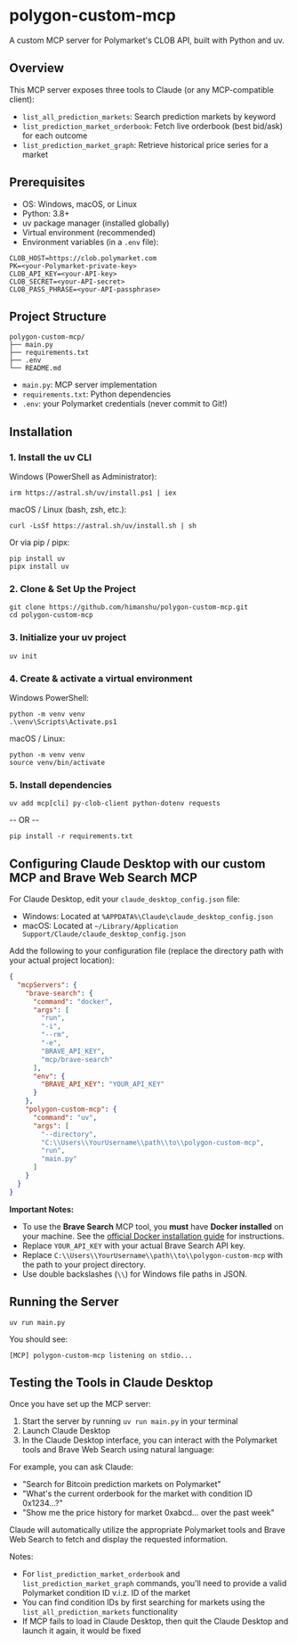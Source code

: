 # polygon-custom-mcp

A custom MCP server for Polymarket's CLOB API, built with Python and uv.

## Overview

This MCP server exposes three tools to Claude (or any MCP-compatible client):

* `list_all_prediction_markets`: Search prediction markets by keyword
* `list_prediction_market_orderbook`: Fetch live orderbook (best bid/ask) for each outcome
* `list_prediction_market_graph`: Retrieve historical price series for a market

## Prerequisites

- OS: Windows, macOS, or Linux
- Python: 3.8+
- uv package manager (installed globally)
- Virtual environment (recommended)
- Environment variables (in a `.env` file):

```
CLOB_HOST=https://clob.polymarket.com
PK=<your-Polymarket-private-key>
CLOB_API_KEY=<your-API-key>
CLOB_SECRET=<your-API-secret>
CLOB_PASS_PHRASE=<your-API-passphrase>
```

## Project Structure

```
polygon-custom-mcp/
├── main.py
├── requirements.txt
├── .env
└── README.md
```

* `main.py`: MCP server implementation
* `requirements.txt`: Python dependencies
* `.env`: your Polymarket credentials (never commit to Git!)

## Installation

### 1. Install the uv CLI

Windows (PowerShell as Administrator):
```
irm https://astral.sh/uv/install.ps1 | iex
```

macOS / Linux (bash, zsh, etc.):
```
curl -LsSf https://astral.sh/uv/install.sh | sh
```

Or via pip / pipx:
```
pip install uv
pipx install uv
```

### 2. Clone & Set Up the Project

```
git clone https://github.com/himanshu/polygon-custom-mcp.git
cd polygon-custom-mcp
```

### 3. Initialize your uv project

```
uv init
```

### 4. Create & activate a virtual environment

Windows PowerShell:
```
python -m venv venv
.\venv\Scripts\Activate.ps1
```

macOS / Linux:
```
python -m venv venv
source venv/bin/activate
```

### 5. Install dependencies

```
uv add mcp[cli] py-clob-client python-dotenv requests
```

-- OR --

```
pip install -r requirements.txt
```

## Configuring Claude Desktop with our custom MCP and Brave Web Search MCP 

For Claude Desktop, edit your `claude_desktop_config.json` file:
- Windows: Located at `%APPDATA%\Claude\claude_desktop_config.json`
- macOS: Located at `~/Library/Application Support/Claude/claude_desktop_config.json`

Add the following to your configuration file (replace the directory path with your actual project location):

```json
{
  "mcpServers": {
    "brave-search": {
      "command": "docker",
      "args": [
        "run",
        "-i",
        "--rm",
        "-e",
        "BRAVE_API_KEY",
        "mcp/brave-search"
      ],
      "env": {
        "BRAVE_API_KEY": "YOUR_API_KEY"
      }
    },
    "polygon-custom-mcp": {
      "command": "uv",
      "args": [
        "--directory",
        "C:\\Users\\YourUsername\\path\\to\\polygon-custom-mcp",
        "run",
        "main.py"
      ]
    }
  }
}
```

**Important Notes:**

- To use the **Brave Search** MCP tool, you **must** have **Docker installed** on your machine. See the [official Docker installation guide](https://docs.docker.com/get-docker/) for instructions.
- Replace `YOUR_API_KEY` with your actual Brave Search API key.
- Replace `C:\\Users\\YourUsername\\path\\to\\polygon-custom-mcp` with the path to your project directory.
- Use double backslashes (`\\`) for Windows file paths in JSON.


## Running the Server

```
uv run main.py
```

You should see:
```
[MCP] polygon-custom-mcp listening on stdio...
```

## Testing the Tools in Claude Desktop

Once you have set up the MCP server:

1. Start the server by running `uv run main.py` in your terminal
2. Launch Claude Desktop
3. In the Claude Desktop interface, you can interact with the Polymarket tools and Brave Web Search using natural language:

For example, you can ask Claude:
- "Search for Bitcoin prediction markets on Polymarket"
- "What's the current orderbook for the market with condition ID 0x1234...?"
- "Show me the price history for market 0xabcd... over the past week"

Claude will automatically utilize the appropriate Polymarket tools and Brave Web Search to fetch and display the requested information.

Notes:
- For `list_prediction_market_orderbook` and `list_prediction_market_graph` commands, you'll need to provide a valid Polymarket condition ID v.i.z. ID of the market
- You can find condition IDs by first searching for markets using the `list_all_prediction_markets` functionality
- If MCP fails to load in Claude Desktop, then quit the Claude Desktop and launch it again, it would be fixed

